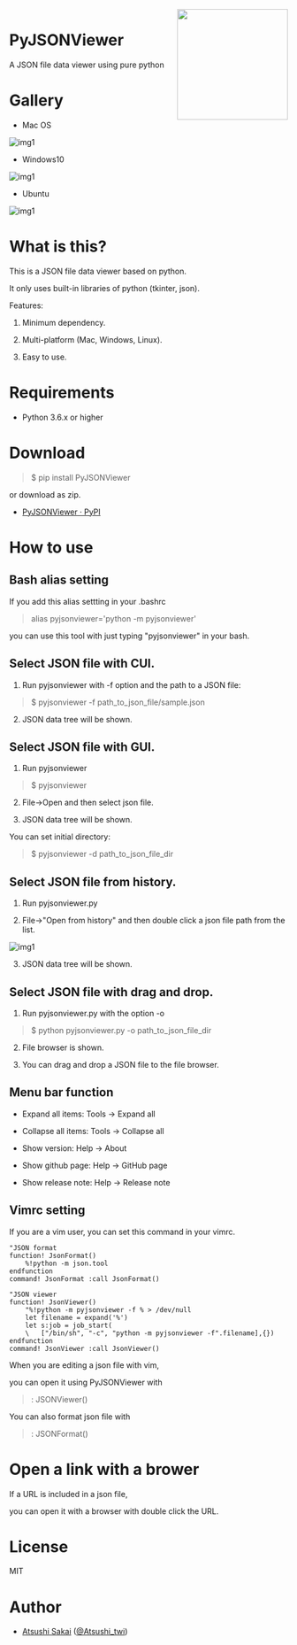 <img src="https://github.com/AtsushiSakai/PyJSONViewer/raw/master/img/icon.png" align="right" width="200"/>

# PyJSONViewer
A JSON file data viewer using pure python

# Gallery

- Mac OS

![img1](https://github.com/AtsushiSakai/PyJSONViewer/raw/master/img/mac.png)

- Windows10

![img1](https://github.com/AtsushiSakai/PyJSONViewer/raw/master/img/windows.png)

- Ubuntu

![img1](https://github.com/AtsushiSakai/PyJSONViewer/raw/master/img/ubuntu.png)


# What is this?

This is a JSON file data viewer based on python.

It only uses built-in libraries of python (tkinter, json).

Features:

1. Minimum dependency. 

2. Multi-platform (Mac, Windows, Linux).

3. Easy to use.


# Requirements

- Python 3.6.x or higher

# Download

>$ pip install PyJSONViewer

or download as zip.

- [PyJSONViewer · PyPI](https://pypi.org/project/PyJSONViewer/)

# How to use

## Bash alias setting

If you add this alias settting in your .bashrc

> alias pyjsonviewer='python -m pyjsonviewer'

you can use this tool with just typing "pyjsonviewer" in your bash.

## Select JSON file with CUI.

1. Run pyjsonviewer with -f option and the path to a JSON file:

> $ pyjsonviewer -f path\_to\_json\_file/sample.json

2. JSON data tree will be shown.

## Select JSON file with GUI.

1. Run pyjsonviewer

> $ pyjsonviewer

2. File-\>Open and then select json file.

3. JSON data tree will be shown.

You can set initial directory:

> $ pyjsonviewer -d path\_to\_json\_file\_dir

## Select JSON file from history.

1. Run pyjsonviewer.py

2. File-\>"Open from history" and then double click a json file path from the list.

![img1](https://github.com/AtsushiSakai/PyJSONViewer/raw/master/img/history.png)

3. JSON data tree will be shown.

## Select JSON file with drag and drop.

1. Run pyjsonviewer.py with the option -o

> $ python pyjsonviewer.py -o path\_to\_json\_file\_dir

2. File browser is shown.

3. You can drag and drop a JSON file to the file browser.

## Menu bar function

- Expand all items: Tools -> Expand all

- Collapse all items: Tools -> Collapse all

- Show version: Help -> About

- Show github page: Help -> GitHub page

- Show release note: Help -> Release note

## Vimrc setting

If you are a vim user, you can set this command in your vimrc.

	"JSON format
	function! JsonFormat()
		%!python -m json.tool
	endfunction
	command! JsonFormat :call JsonFormat()

	"JSON viewer
	function! JsonViewer()
		"%!python -m pyjsonviewer -f % > /dev/null
  		let filename = expand('%')
		let s:job = job_start(
		\   ["/bin/sh", "-c", "python -m pyjsonviewer -f".filename],{})
	endfunction
	command! JsonViewer :call JsonViewer()

When you are editing a json file with vim,

you can open it using PyJSONViewer with

>: JSONViewer()

You can also format json file with

>: JSONFormat()

# Open a link with a brower

If a URL is included in a json file,

you can open it with a browser with double click the URL.

# License 

MIT

# Author

- [Atsushi Sakai](https://github.com/AtsushiSakai/) ([@Atsushi_twi](https://twitter.com/Atsushi_twi))

